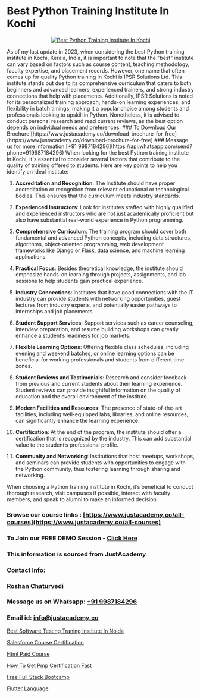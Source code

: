 # Best Python Training Institute In Kochi

<p align="center">
  <a href="https://justacademy.co/course-detail/python-training">
    <img src="https://justacademy.co/storage2/course_image/1709713400_course_image.webp" alt="Best Python Training Institute In Kochi">
  </a>
</p>
As of my last update in 2023, when considering the best Python training institute in Kochi, Kerala, India, it is important to note that the "best" institute can vary based on factors such as course content, teaching methodology, faculty expertise, and placement records. However, one name that often comes up for quality Python training in Kochi is IPSR Solutions Ltd. This institute stands out due to its comprehensive curriculum that caters to both beginners and advanced learners, experienced trainers, and strong industry connections that help with placements. Additionally, IPSR Solutions is noted for its personalized training approach, hands-on learning experiences, and flexibility in batch timings, making it a popular choice among students and professionals looking to upskill in Python. Nonetheless, it is advised to conduct personal research and read current reviews, as the best option depends on individual needs and preferences.
### To Download Our Brochure [https://www.justacademy.co/download-brochure-for-free](https://www.justacademy.co/download-brochure-for-free)
### Message us for more information [+91 9987184296](https://api.whatsapp.com/send?phone=919987184296)
When looking for the best Python training institute in Kochi, it's essential to consider several factors that contribute to the quality of training offered to students. Here are key points to help you identify an ideal institute:

1) **Accreditation and Recognition**: The institute should have proper accreditation or recognition from relevant educational or technological bodies. This ensures that the curriculum meets industry standards.

2) **Experienced Instructors**: Look for institutes staffed with highly qualified and experienced instructors who are not just academically proficient but also have substantial real-world experience in Python programming.

3) **Comprehensive Curriculum**: The training program should cover both fundamental and advanced Python concepts, including data structures, algorithms, object-oriented programming, web development frameworks like Django or Flask, data science, and machine learning applications.

4) **Practical Focus**: Besides theoretical knowledge, the institute should emphasize hands-on learning through projects, assignments, and lab sessions to help students gain practical experience.

5) **Industry Connections**: Institutes that have good connections with the IT industry can provide students with networking opportunities, guest lectures from industry experts, and potentially easier pathways to internships and job placements.

6) **Student Support Services**: Support services such as career counseling, interview preparation, and resume building workshops can greatly enhance a student’s readiness for job markets.

7) **Flexible Learning Options**: Offering flexible class schedules, including evening and weekend batches, or online learning options can be beneficial for working professionals and students from different time zones.

8) **Student Reviews and Testimonials**: Research and consider feedback from previous and current students about their learning experience. Student reviews can provide insightful information on the quality of education and the overall environment of the institute.

9) **Modern Facilities and Resources**: The presence of state-of-the-art facilities, including well-equipped labs, libraries, and online resources, can significantly enhance the learning experience.

10) **Certification**: At the end of the program, the institute should offer a certification that is recognized by the industry. This can add substantial value to the student’s professional profile.

11) **Community and Networking**: Institutions that host meetups, workshops, and seminars can provide students with opportunities to engage with the Python community, thus fostering learning through sharing and networking.

When choosing a Python training institute in Kochi, it’s beneficial to conduct thorough research, visit campuses if possible, interact with faculty members, and speak to alumni to make an informed decision.

### Browse our course links : [https://www.justacademy.co/all-courses](https://www.justacademy.co/all-courses) 
### To Join our FREE DEMO Session - [Click Here](https://www.justacademy.co/register-for-course-demo)


### This information is sourced from JustAcademy
### Contact Info:
### Roshan Chaturvedi
### Message us on Whatsapp: [+91 9987184296](https://api.whatsapp.com/send?phone=919987184296)
### Email id: [info@justacademy.co](mailto:info@justacademy.co)
                
[Best Software Testing Traning Institute In Noida](https://www.linkedin.com/pulse/best-software-testing-traning-institute-noida-justacademy-kolkata-rjque?trackingId=lWrDIVtlijOr7vPzNae%2ByA%3D%3D&lipi=urn%3Ali%3Apage%3Ad_flagship3_company_admin%3BZ3buGVXtSt2MpOd2OMz6cQ%3D%3D)

[Salesforce Course Certification](https://www.linkedin.com/pulse/salesforce-course-certification-justacademy-chicago-zcckf?trackingId=GQTjUFFurqW%2F4U%2FZQeGNJQ%3D%3D&lipi=urn%3Ali%3Apage%3Ad_flagship3_company_admin%3BJKbgFmdjTiWIqbluH0xCXQ%3D%3D)

[Html Paid Course](https://medium.com/@namusn/html-paid-course-58e59eacbfd5)

[How To Get Pmp Certification Fast](https://medium.com/@justacademytraining/how-to-get-pmp-certification-fast-e22350c911b4)

[Free Full Stack Bootcamp](https://justacademyin.github.io/justacademy/free-full-stack-bootcamp)

[Flutter Language](https://justacademyin.github.io/Articles/Flutter-Language)

